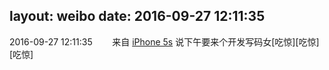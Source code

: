 layout: weibo
date: 2016-09-27 12:11:35
---
2016-09-27 12:11:35  &nbsp;&nbsp;&nbsp;&nbsp;&nbsp;&nbsp; 来自 <a href="sinaweibo://customweibosource" rel="nofollow">iPhone 5s</a>
说下午要来个开发写码女[吃惊][吃惊][吃惊] ​​​
